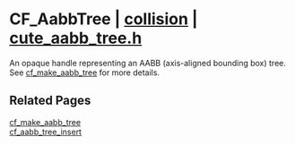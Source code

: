 # CF_AabbTree | [collision](https://github.com/RandyGaul/cute_framework/blob/master/docs/collision_readme.md) | [cute_aabb_tree.h](https://github.com/RandyGaul/cute_framework/blob/master/include/cute_aabb_tree.h)

An opaque handle representing an AABB (axis-aligned bounding box) tree. See [cf_make_aabb_tree](https://github.com/RandyGaul/cute_framework/blob/master/docs/collision/cf_make_aabb_tree.md) for more details.

## Related Pages

[cf_make_aabb_tree](https://github.com/RandyGaul/cute_framework/blob/master/docs/collision/cf_make_aabb_tree.md)  
[cf_aabb_tree_insert](https://github.com/RandyGaul/cute_framework/blob/master/docs/collision/cf_aabb_tree_insert.md)  
